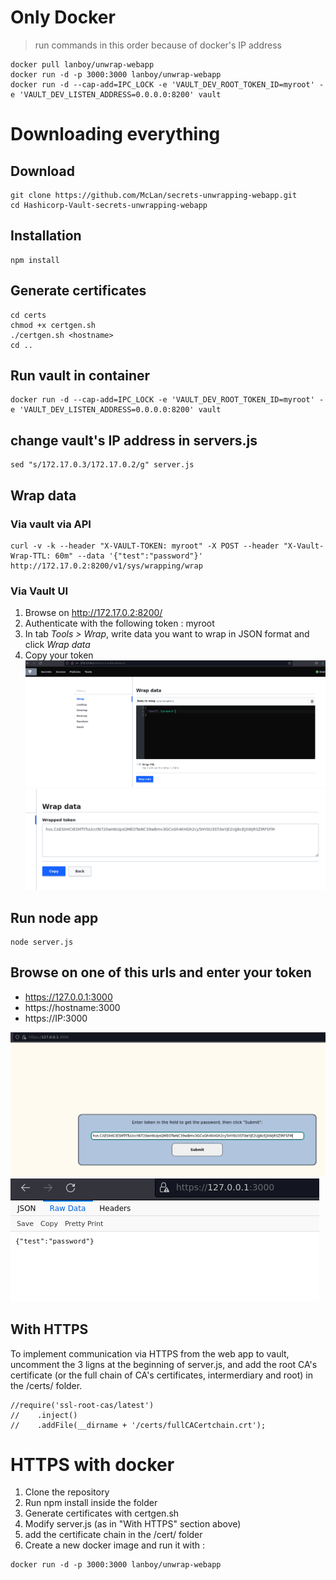 # Only Docker 
> run commands in this order because of docker's IP address
```
docker pull lanboy/unwrap-webapp
docker run -d -p 3000:3000 lanboy/unwrap-webapp
docker run -d --cap-add=IPC_LOCK -e 'VAULT_DEV_ROOT_TOKEN_ID=myroot' -e 'VAULT_DEV_LISTEN_ADDRESS=0.0.0.0:8200' vault
```

# Downloading everything
## Download
```
git clone https://github.com/McLan/secrets-unwrapping-webapp.git
cd Hashicorp-Vault-secrets-unwrapping-webapp
```

## Installation
```
npm install
```

## Generate certificates
```
cd certs
chmod +x certgen.sh
./certgen.sh <hostname>
cd ..
```

## Run vault in container
```
docker run -d --cap-add=IPC_LOCK -e 'VAULT_DEV_ROOT_TOKEN_ID=myroot' -e 'VAULT_DEV_LISTEN_ADDRESS=0.0.0.0:8200' vault
```
## change vault's IP address in servers.js
```
sed "s/172.17.0.3/172.17.0.2/g" server.js
```

## Wrap data 
### Via vault via API 
```
curl -v -k --header "X-VAULT-TOKEN: myroot" -X POST --header "X-Vault-Wrap-TTL: 60m" --data '{"test":"password"}' http://172.17.0.2:8200/v1/sys/wrapping/wrap
```

### Via Vault UI
1. Browse on http://172.17.0.2:8200/
2. Authenticate with the following token : myroot
3. In tab *Tools > Wrap*, write data you want to wrap in JSON format and click *Wrap data*
4. Copy your token
![result schema](./images/WrapFromUI.png)
![result schema](./images/getToken.png)

## Run node app 
```
node server.js
```

## Browse on one of this urls and enter your token
* https://127.0.0.1:3000
* https://hostname:3000
* https://IP:3000

![result schema](./images/EnterToken.png)
![result schema](./images/result.png)



## With HTTPS
To implement communication via HTTPS from the web app to vault, uncomment the 3 ligns at the beginning of server.js, and add the root CA's certificate (or the full chain of CA's certificates, intermerdiary and root) in the /certs/ folder.
```
//require('ssl-root-cas/latest')
//    .inject()
//    .addFile(__dirname + '/certs/fullCACertchain.crt');
```

# HTTPS with docker
1. Clone the repository 
2. Run npm install inside the folder
3. Generate certificates with certgen.sh
4. Modify server.js (as in "With HTTPS" section above)
5. add the certificate chain in the /cert/ folder
6. Create a new docker image and run it with :
```
docker run -d -p 3000:3000 lanboy/unwrap-webapp
```